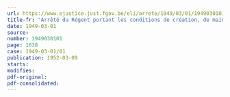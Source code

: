 ```yaml
---
url: https://www.ejustice.just.fgov.be/eli/arrete/1949/03/01/1949030101/justel
title-fr: "Arrêté du Régent portant les conditions de création, de maintien et de suppression de classes et de sections d'études dans les établissements d'enseignement moyen de l'Etat"
date: 1949-03-01
source:
number: 1949030101
page: 1638
case: 1949-03-01/01
publication: 1952-03-09
starts:
modifies:
pdf-original:
pdf-consolidated:
---
```


